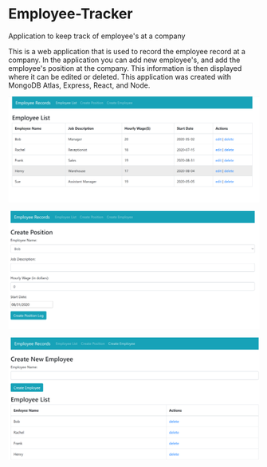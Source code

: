 # Employee-Tracker
Application to keep track of employee's at a company

This is a web application that is used to record the employee record at a company.  In the application you can add new employee's, and add the employee's position at the company.  This information is then displayed where it can be edited or deleted.  This application was created with MongoDB Atlas, Express, React, and Node.

![](images/Mern.PNG)

![](images/Mern2.PNG)

![](images/Mern3.PNG)
